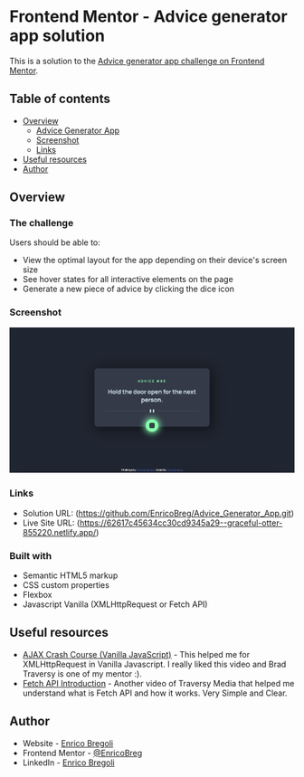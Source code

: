 # Frontend Mentor - Advice generator app solution

This is a solution to the [Advice generator app challenge on Frontend Mentor](https://www.frontendmentor.io/challenges/advice-generator-app-QdUG-13db).

## Table of contents

- [Overview](#overview)
  - [Advice Generator App](#The-challenge)
  - [Screenshot](#screenshot)
  - [Links](#links)
- [Useful resources](#useful-resources)
- [Author](#author)

## Overview

### The challenge

Users should be able to:

- View the optimal layout for the app depending on their device's screen size
- See hover states for all interactive elements on the page
- Generate a new piece of advice by clicking the dice icon


### Screenshot

![](./screenshots/screenshot_2.png)

### Links

- Solution URL: (https://github.com/EnricoBreg/Advice_Generator_App.git)
- Live Site URL: (https://62617c45634cc30cd9345a29--graceful-otter-855220.netlify.app/)

### Built with

- Semantic HTML5 markup
- CSS custom properties
- Flexbox
- Javascript Vanilla (XMLHttpRequest or Fetch API)

## Useful resources

- [AJAX Crash Course (Vanilla JavaScript)](https://www.youtube.com/watch?v=82hnvUYY6QA) - This helped me for XMLHttpRequest in Vanilla Javascript. I really liked this video and Brad Traversy is one of my mentor :).
- [Fetch API Introduction](https://www.youtube.com/watch?v=Oive66jrwBs) - Another video of Traversy Media that helped me understand what is Fetch API and how it works. Very Simple and Clear.

## Author

- Website - [Enrico Bregoli](https://www.your-site.com)
- Frontend Mentor - [@EnricoBreg](https://www.frontendmentor.io/profile/EnricoBreg)
- LinkedIn - [Enrico Bregoli](https://www.linkedin.com/in/enrico-bregoli/)
